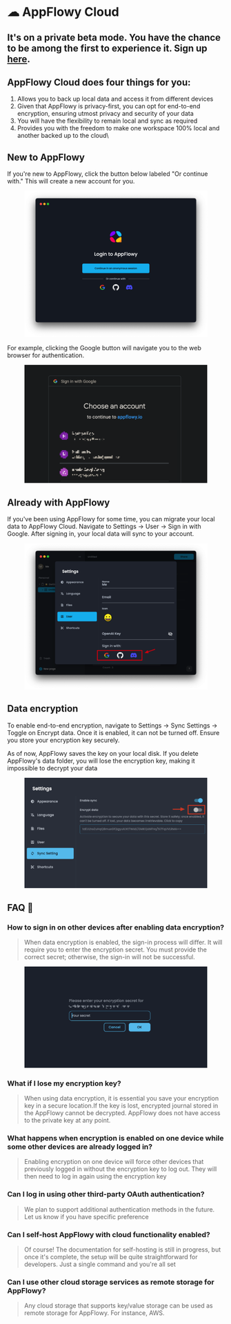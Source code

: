 # ☁ AppFlowy Cloud

## It's on a private beta mode. You have the chance to be among the first to experience it. Sign up [here](https://survey.appflowy.io/private-beta).



## AppFlowy Cloud does four things for you:&#x20;

1. Allows you to back up local data and access it from different devices&#x20;
2. Given that AppFlowy is privacy-first, you can opt for end-to-end encryption, ensuring utmost privacy and security of your data&#x20;
3. You will have the flexibility to remain local and sync as required&#x20;
4. Provides you with the freedom to make one workspace 100% local and another backed up to the cloud\


## New to AppFlowy

If you're new to AppFlowy, click the button below labeled "Or continue with." This will create a new account for you.

<div align="center">

<figure><img src="../.gitbook/assets/image (34).png" alt=""><figcaption></figcaption></figure>

</div>

For example, clicking the Google button will navigate you to the web browser for authentication.



<figure><img src="../.gitbook/assets/image (35).png" alt=""><figcaption></figcaption></figure>



## Already with AppFlowy

If you've been using AppFlowy for some time, you can migrate your local data to AppFlowy Cloud. Navigate to Settings -> User -> Sign in with Google. After signing in, your local data will sync to your account.

<figure><img src="../.gitbook/assets/image (36).png" alt=""><figcaption></figcaption></figure>

## Data encryption

To enable end-to-end encryption, navigate to Settings -> Sync Settings -> Toggle on Encrypt data. Once it is enabled, it can not be turned off. Ensure you store your encryption key securely.&#x20;

As of now, AppFlowy saves the key on your local disk. If you delete AppFlowy's data folder, you will lose the encryption key, making it impossible to decrypt your data

<figure><img src="../.gitbook/assets/image (1) (1).png" alt=""><figcaption></figcaption></figure>



## FAQ 🤔

### How to sign in on other devices after enabling data encryption?

> When data encryption is enabled, the sign-in process will differ. It will require you to enter the encryption secret. You must provide the correct secret; otherwise, the sign-in will not be successful.

<figure><img src="../.gitbook/assets/image (33).png" alt=""><figcaption></figcaption></figure>

### What if I lose my encryption key? <a href="#what-if-i-lose-my-encryption-key" id="what-if-i-lose-my-encryption-key"></a>

> When using data encryption, it is essential you save your encryption key in a secure location.If the key is lost, encrypted journal stored in the AppFlowy cannot be decrypted. AppFlowy does not have access to the private key at any point.

### What happens when encryption is enabled on one device while some other devices are already logged in?

> Enabling encryption on one device will force other devices that previously logged in without the encryption key to log out. They will then need to log in again using the encryption key

### Can I log in using other third-party OAuth authentication?

> We plan to support additional authentication methods in the future. Let us know if you have specific preference

### Can I self-host AppFlowy with cloud functionality enabled?

> Of course! The documentation for self-hosting is still in progress, but once it's complete, the setup will be quite straightforward for developers. Just a single command and you're all set

### Can I use other cloud storage services as remote storage for AppFlowy?

> Any cloud storage that supports key/value storage can be used as remote storage for AppFlowy. For instance, AWS.&#x20;

